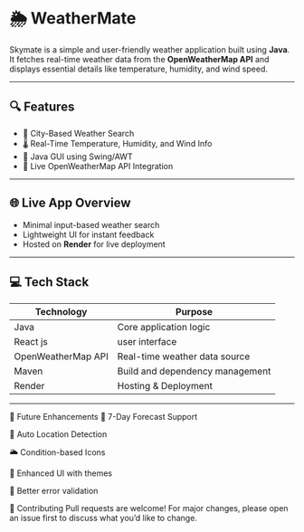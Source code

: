 # 🌦️ WeatherMate

Skymate is a simple and user-friendly weather application built using **Java**. It fetches real-time weather data from the **OpenWeatherMap API** and displays essential details like temperature, humidity, and wind speed.




---

## 🔍 Features

- 🔎 City-Based Weather Search
- 🌡️ Real-Time Temperature, Humidity, and Wind Info
- 🎨 Java GUI using Swing/AWT
- 🔄 Live OpenWeatherMap API Integration

---

## 🌐 Live App Overview

- Minimal input-based weather search
- Lightweight UI for instant feedback
- Hosted on **Render** for live deployment

---

## 💻 Tech Stack

| Technology         | Purpose                          |
|-------------------|----------------------------------|
| Java              | Core application logic           |
| React js     | user interface       |
| OpenWeatherMap API| Real-time weather data source    |
| Maven             | Build and dependency management  |
| Render            | Hosting & Deployment             |

---



🚀 Future Enhancements
📅 7-Day Forecast Support

📍 Auto Location Detection

🌥️ Condition-based Icons

🎨 Enhanced UI with themes

💬 Better error validation

🤝 Contributing
Pull requests are welcome!
For major changes, please open an issue first to discuss what you’d like to change.

